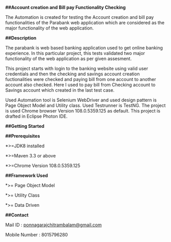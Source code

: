 **##Account creation and Bill pay Functionality Checking**

The Automation is created for testing the Account creation and bill pay functionalities of the Parabank web application which are considered as the major functionality of the web application.

**##Description**

The parabank is web based banking application used to get online banking experience. In this particular project, this tests validated two major functionality of the web application as per given assesment. 

This project starts with login to the banking website using valid user credentials and then the checking and savings account creation fuctionalities were checked and paying bill from one account to another account also checked. Here I used to pay bill from Checking account to Savings account which created in the last test case. 

Used Automation tool is Selenium WebDriver and used design pattern is Page Object Model and Utility class. Used Testrunner is TestNG. The project is used Chrome browser Version 108.0.5359.125 as default. This project is drafted in Eclipse Photon IDE.

**##Getting Started**

**##Prerequisites**

*\>=JDK8 installed

*\>=Maven 3.3 or above

*\>=Chrome Version 108.0.5359.125


**##Framework Used**

*\>= Page Object Model

*\>= Utility Class

*\>= Data Driven


**##Contact**

Mail ID       : ponnagarajchitrambalam@gmail.com

Mobile Number : 8015796280
